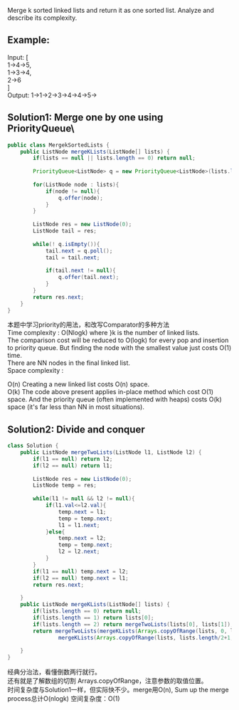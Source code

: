 Merge k sorted linked lists and return it as one sorted list. Analyze and describe its complexity.  

## Example:

Input:
[  
  1->4->5,  
  1->3->4,  
  2->6  
]  
Output: 1->1->2->3->4->4->5->  

## Solution1: Merge one by one using PriorityQueue\
```java
public class MergekSortedLists {
	public ListNode mergeKLists(ListNode[] lists) {
		if(lists == null || lists.length == 0) return null;
		
		PriorityQueue<ListNode> q = new PriorityQueue<ListNode>(lists.length, (a,b) -> a.val - b.val);
		
		for(ListNode node : lists){
			if(node != null){
				q.offer(node);
			}
		}
		
		ListNode res = new ListNode(0);
		ListNode tail = res;
		
		while(! q.isEmpty()){
			tail.next = q.poll();
			tail = tail.next;
			
			if(tail.next != null){
				q.offer(tail.next);
			}
		}
		return res.next;
    }	
}
```
本题中学习priority的用法，和改写Comparator的多种方法  
Time complexity : O(Nlogk) where }k is the number of linked lists.   
The comparison cost will be reduced to O(logk) for every pop and insertion to priority queue. But finding the node with the smallest value just costs O(1) time.   
There are NN nodes in the final linked list.   
Space complexity :   
  
O(n) Creating a new linked list costs O(n) space.   
O(k) The code above present applies in-place method which cost O(1) space. And the priority queue (often implemented with heaps) costs O(k) space (it's far less than NN in most situations).    

## Solution2: Divide and conquer
```java
class Solution {
    public ListNode mergeTwoLists(ListNode l1, ListNode l2) {
		if(l1 == null) return l2;
		if(l2 == null) return l1;
		
		ListNode res = new ListNode(0);
		ListNode temp = res;
		
		while(l1 != null && l2 != null){
			if(l1.val<=l2.val){
				temp.next = l1;
				temp = temp.next;
				l1 = l1.next;
			}else{
				temp.next = l2;
				temp = temp.next;
				l2 = l2.next;
			}
		}
		if(l1 == null) temp.next = l2;
		if(l2 == null) temp.next = l1;
		return res.next;
		
	}
	public ListNode mergeKLists(ListNode[] lists) {
		if(lists.length == 0) return null;
		if(lists.length == 1) return lists[0];
		if(lists.length == 2) return mergeTwoLists(lists[0], lists[1]);
		return mergeTwoLists(mergeKLists(Arrays.copyOfRange(lists, 0, lists.length/2 + 1)),
				mergeKLists(Arrays.copyOfRange(lists, lists.length/2+1, lists.length)));
		
	}
}
```
经典分治法，看懂倒数两行就行。  
还有就是了解数组的切割 Arrays.copyOfRange，注意参数的取值位置。  
时间复杂度与Solution1一样，但实际快不少。merge用O(n), Sum up the merge process总计O(nlogk)
空间复杂度：O(1)



